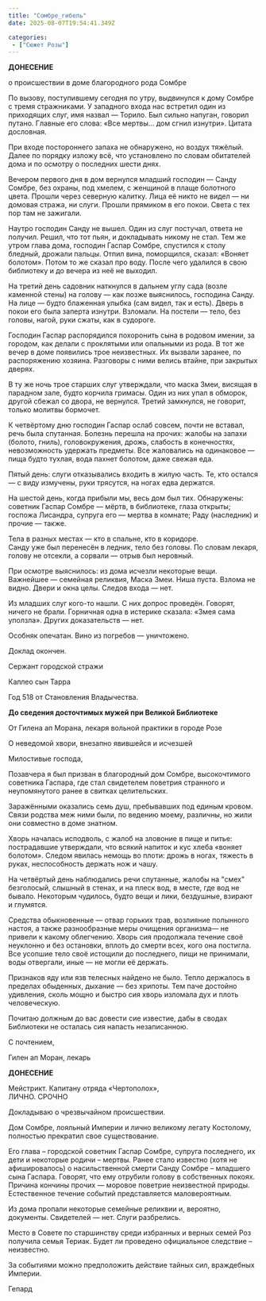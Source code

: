 ```yaml
---
title: "Сомбре_гибель"
date: 2025-08-07T19:54:41.349Z

categories:
 - ["Сюжет Розы"]
---
```


**ДОНЕСЕНИЕ**

о происшествии в доме благородного рода Сомбре

По вызову, поступившему сегодня по утру, выдвинулся к дому Сомбре с
тремя стражниками. У западного входа нас встретил один из приходящих
слуг, имя назвал — Торило. Был сильно напуган, говорил путано. Главные
его слова: «Все мертвы... дом сгнил изнутри». Цитата дословная.

При входе постороннего запаха не обнаружено, но воздух тяжёлый. Далее по
порядку изложу всё, что установлено по словам обитателей дома и по
осмотру о последних шести днях.

Вечером первого дня в дом вернулся младший господин — Санду Сомбре, без
охраны, под хмелем, с женщиной в плаще болотного цвета. Прошли через
северную калитку. Лица её никто не видел — ни домовая стража, ни слуги.
Прошли прямиком в его покои. Света с тех пор там не зажигали.

Наутро господин Санду не вышел. Один из слуг постучал, ответа не
получил. Решил, что тот пьян, и докладывать никому не стал. Тем же утром
глава дома, господин Гаспар Сомбре, спустился к столу бледный, дрожали
пальцы. Отпил вина, поморщился, сказал: «Воняет болотом». Потом то же
сказал про воду. После чего удалился в свою библиотеку и до вечера из
неё не выходил.

На третий день садовник наткнулся в дальнем углу сада (возле каменной
стены) на голову — как позже выяснилось, господина Санду. На лице —
будто блаженная улыбка (сам видел, так и есть). Дверь в покои его была
заперта изнутри. Взломали. На постели — тело, без головы, нагой, руки
сжаты, как в судороге.

Господин Гаспар распорядился похоронить сына в родовом имении, за
городом, как делали с проклятыми или опальными из рода. В тот же вечер в
доме появились трое неизвестных. Их вызвали заранее, по распоряжению
хозяина. Разговоры с ними велись втайне, при закрытых дверях.

В ту же ночь трое старших слуг утверждали, что маска Змеи, висящая в
парадном зале, будто корчила гримасы. Один из них упал в обморок, другой
сбежал со двора, не вернулся. Третий замкнулся, не говорит, только
молитвы бормочет.

К четвёртому дню господин Гаспар ослаб совсем, почти не вставал, речь
была спутанная. Болезнь перешла на прочих: жалобы на запахи (болото,
гниль), головокружения, дрожь, слабость в конечностях, невозможность
удержать предметы. Все жаловались на одинаковое — пища будто тухлая,
вода пахнет болотом, даже свежая еда.

Пятый день: слуги отказывались входить в жилую часть. Те, кто остался —
с виду измучены, руки трясутся, на ногах едва держатся.

На шестой день, когда прибыли мы, весь дом был тих. Обнаружены: советник
Гаспар Сомбре — мёртв, в библиотеке, глаза открыты; госпожа Лисандра,
супруга его — мертва в комнате; Раду (наследник) и прочие — также.

Тела в разных местах — кто в спальне, кто в коридоре.  
Санду уже был перенесён в ледник, тело без головы. По словам лекаря,
голову не отсекли, а сорвали — отрыв был неровный.

При осмотре выяснилось: из дома исчезли некоторые вещи. Важнейшее —
семейная реликвия, Маска Змеи. Ниша пуста. Взлома не видно. Двери и окна
целы. Следов входа — нет.

Из младших слуг кого-то нашли. С них допрос проведён. Говорят, ничего не
брали. Горничная одна в истерике сказала: «Змея сама уползла». Других
доказательств — нет.

Особняк опечатан. Вино из погребов — уничтожено.

Доклад окончен.

Сержант городской стражи

Каллео сын Тарра

Год 518 от Становления Владычества.

**До сведения досточтимых мужей при Великой Библиотеке**

От Гилена ап Морана, лекаря вольной практики в городе Розе

О неведомой хвори, внезапно явившейся и исчезшей

Милостивые господа,

Позавчера я был призван в благородный дом Сомбре, высокочтимого
советника Гаспара, где стал свидетелем поветрия странного и
неупомянутого ранее в свитках целительских.

Заражёнными оказались семь душ, пребывавших под единым кровом. Связи
родства меж ними были, по ведению моему, различны, но жили они совместно
в доме знатном.

Хворь началась исподволь, с жалоб на зловоние в пище и питье:
пострадавшие утверждали, что всякий напиток и кус хлеба «воняет
болотом». Следом явилась немощь во плоти: дрожь в ногах, тяжесть в
руках, неспособность держать нож и чашу.

На четвёртый день наблюдались речи спутанные, жалобы на "смех"
безголосый, слышный в стенах, и на плеск вод, в месте, где вод не
бывало. Некоторым чудилось, будто вещи и лики, бездушные, взирают и
глумятся.

Средства обыкновенные — отвар горьких трав, возлияние полынного настоя,
а также разнообразные меры очищения организма— не привели к какому
облегчению. Хворь сия продолжала течение своё неуклонно и без остановки,
вплоть до смерти всех, кого она постигла. Все усопшие тело своё истощили
до последнего, пищи не принимали, воды отвергали, иные — не могли её
держать.

Признаков яду или язв телесных найдено не было. Тепло держалось в
пределах обыденных, дыхание — без хрипоты. Тем паче достойно удивления,
сколь мощно и быстро сия хворь изломала дух и плоть человеческую.

Почитаю должным до вас довести сие известие, дабы в сводах Библиотеки не
осталась сия напасть незаписанною.

С почтением,

Гилен ап Моран, лекарь

**ДОНЕСЕНИЕ**

Мейстрикт. Капитану отряда «Чертополох»,  
ЛИЧНО. СРОЧНО

Докладываю о чрезвычайном происшествии.

Дом Сомбре, лояльный Империи и лично великому легату Костолому,
полностью прекратил свое существование.

Его глава – городской советник Гаспар Сомбре, супруга последнего, их
дети и некоторые родичи – мертвы. Ранее стало известно (хотя не
афишировалось) о насильственной смерти Санду Сомбре – младшего сына
Гаспара. Говорят, что ему отрубили голову в собственных покоях. Причина
кончины прочих — моровое поветрие неизвестной природы. Естественное
течение событий представляется маловероятным.

Из дома пропали некоторые семейные реликвии и, вероятно, документы.
Свидетелей — нет. Слуги разбрелись.

Место в Совете по старшинству среди избранных и верных семей Роз
получила семья Териак. Будет ли проведено официальное следствие –
неизвестно.

За событиями можно предположить действие тайных сил, враждебных Империи.

Гепард
